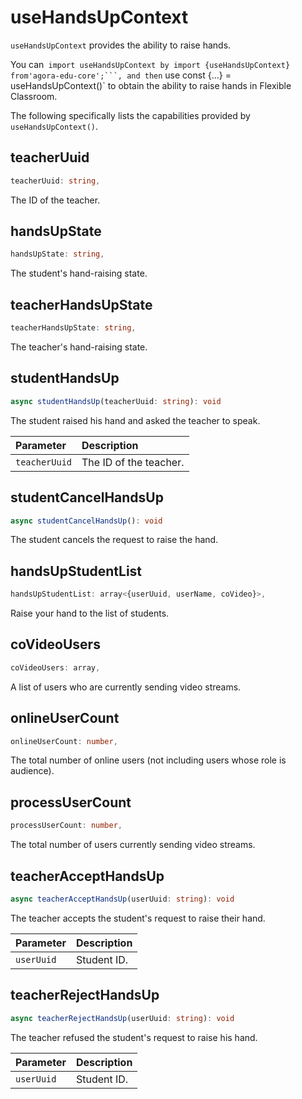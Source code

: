 # useHandsUpContext

`useHandsUpContext` provides the ability to raise hands.

You can` import useHandsUpContext by import {useHandsUpContext} from'agora-edu-core';```, and then` use const {...} = useHandsUpContext()` to obtain the ability to raise hands in   Flexible Classroom.

The following specifically lists the capabilities provided by `useHandsUpContext()`.

## teacherUuid

```typescript
teacherUuid: string,
```

The ID of the teacher.

## handsUpState

```typescript
handsUpState: string,
```

The student's hand-raising state.

## teacherHandsUpState

```typescript
teacherHandsUpState: string,
```

The teacher's hand-raising state.

## studentHandsUp

```typescript
async studentHandsUp(teacherUuid: string): void
```

The student raised his hand and asked the teacher to speak.


| Parameter | Description |
| :------------ | :---------- |
| `teacherUuid` | The ID of the teacher. |


## studentCancelHandsUp

```typescript
async studentCancelHandsUp(): void
```

The student cancels the request to raise the hand.

## handsUpStudentList

```typescript
handsUpStudentList: array<{userUuid, userName, coVideo}>,
```

Raise your hand to the list of students.

## coVideoUsers

```typescript
coVideoUsers: array,
```

A list of users who are currently sending video streams.

## onlineUserCount

```typescript
onlineUserCount: number,
```

The total number of online users (not including users whose role is audience).

## processUserCount

```typescript
processUserCount: number,
```

The total number of users currently sending video streams.

## teacherAcceptHandsUp

```typescript
async teacherAcceptHandsUp(userUuid: string): void
```

The teacher accepts the student's request to raise their hand.

| Parameter | Description |
| :--------- | :-------- |
| `userUuid` | Student ID. |

## teacherRejectHandsUp

```typescript
async teacherRejectHandsUp(userUuid: string): void
```

The teacher refused the student's request to raise his hand.

| Parameter | Description |
| :--------- | :-------- |
| `userUuid` | Student ID. |
